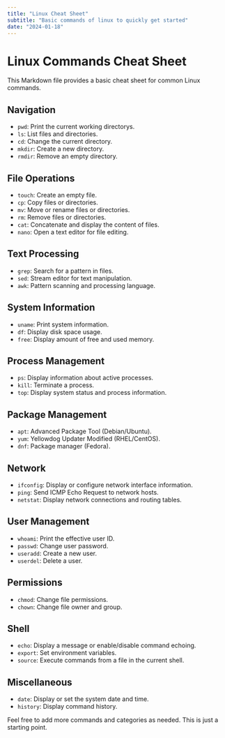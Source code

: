 ```yaml
---
title: "Linux Cheat Sheet"
subtitle: "Basic commands of linux to quickly get started"
date: "2024-01-18"
---
```


# Linux Commands Cheat Sheet

This Markdown file provides a basic cheat sheet for common Linux commands.

## Navigation

- `pwd`: Print the current working directorys.
- `ls`: List files and directories.
- `cd`: Change the current directory.
- `mkdir`: Create a new directory.
- `rmdir`: Remove an empty directory.

## File Operations

- `touch`: Create an empty file.
- `cp`: Copy files or directories.
- `mv`: Move or rename files or directories.
- `rm`: Remove files or directories.
- `cat`: Concatenate and display the content of files.
- `nano`: Open a text editor for file editing.

## Text Processing

- `grep`: Search for a pattern in files.
- `sed`: Stream editor for text manipulation.
- `awk`: Pattern scanning and processing language.

## System Information

- `uname`: Print system information.
- `df`: Display disk space usage.
- `free`: Display amount of free and used memory.

## Process Management

- `ps`: Display information about active processes.
- `kill`: Terminate a process.
- `top`: Display system status and process information.

## Package Management

- `apt`: Advanced Package Tool (Debian/Ubuntu).
- `yum`: Yellowdog Updater Modified (RHEL/CentOS).
- `dnf`: Package manager (Fedora).

## Network

- `ifconfig`: Display or configure network interface information.
- `ping`: Send ICMP Echo Request to network hosts.
- `netstat`: Display network connections and routing tables.

## User Management

- `whoami`: Print the effective user ID.
- `passwd`: Change user password.
- `useradd`: Create a new user.
- `userdel`: Delete a user.

## Permissions

- `chmod`: Change file permissions.
- `chown`: Change file owner and group.

## Shell

- `echo`: Display a message or enable/disable command echoing.
- `export`: Set environment variables.
- `source`: Execute commands from a file in the current shell.

## Miscellaneous

- `date`: Display or set the system date and time.
- `history`: Display command history.

Feel free to add more commands and categories as needed. This is just a starting point.
